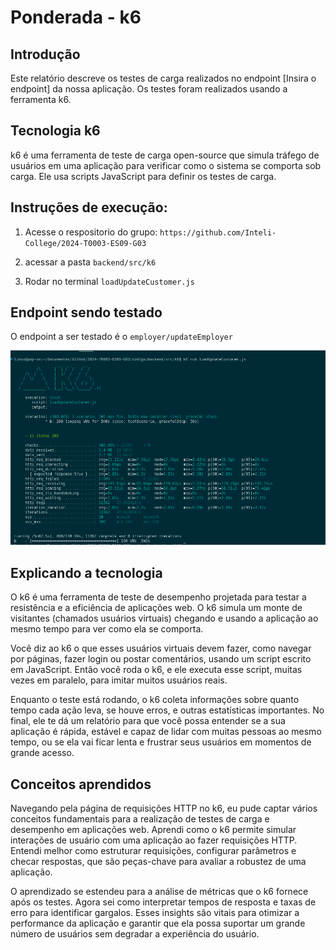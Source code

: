 # Ponderada - k6

## Introdução
Este relatório descreve os testes de carga realizados no endpoint [Insira o endpoint] da nossa aplicação. Os testes foram realizados usando a ferramenta k6.

## Tecnologia k6
k6 é uma ferramenta de teste de carga open-source que simula tráfego de usuários em uma aplicação para verificar como o sistema se comporta sob carga. Ele usa scripts JavaScript para definir os testes de carga.

## Instruções de execução:

1. Acesse o respositorio do grupo: ``` https://github.com/Inteli-College/2024-T0003-ES09-G03 ```

2. acessar a pasta ``` backend/src/k6 ```

3. Rodar no terminal ``` loadUpdateCustomer.js ```

## Endpoint sendo testado

O endpoint a ser testado é o ``` employer/updateEmployer ```

<img src="./Captura de tela de 2024-03-22 09-58-13.png"> </img>

## Explicando a tecnologia

O k6 é uma ferramenta de teste de desempenho projetada para testar a resistência e a eficiência de aplicações web. O k6 simula um monte de visitantes (chamados usuários virtuais) chegando e usando a aplicação ao mesmo tempo para ver como ela se comporta.

Você diz ao k6 o que esses usuários virtuais devem fazer, como navegar por páginas, fazer login ou postar comentários, usando um script escrito em JavaScript. Então você roda o k6, e ele executa esse script, muitas vezes em paralelo, para imitar muitos usuários reais.

Enquanto o teste está rodando, o k6 coleta informações sobre quanto tempo cada ação leva, se houve erros, e outras estatísticas importantes. No final, ele te dá um relatório para que você possa entender se a sua aplicação é rápida, estável e capaz de lidar com muitas pessoas ao mesmo tempo, ou se ela vai ficar lenta e frustrar seus usuários em momentos de grande acesso.

## Conceitos aprendidos

Navegando pela página de requisições HTTP no k6, eu pude captar vários conceitos fundamentais para a realização de testes de carga e desempenho em aplicações web. Aprendi como o k6 permite simular interações de usuário com uma aplicação ao fazer requisições HTTP. Entendi melhor como estruturar requisições, configurar parâmetros e checar respostas, que são peças-chave para avaliar a robustez de uma aplicação.

O aprendizado se estendeu para a análise de métricas que o k6 fornece após os testes. Agora sei como interpretar tempos de resposta e taxas de erro para identificar gargalos. Esses insights são vitais para otimizar a performance da aplicação e garantir que ela possa suportar um grande número de usuários sem degradar a experiência do usuário.
